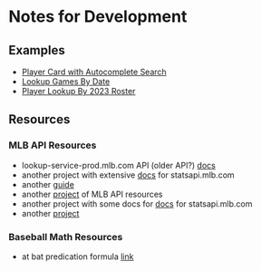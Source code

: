 # Notes for Development

## Examples
* <a href="player-card-with-autocomplete.html">Player Card with Autocomplete Search</a>
* <a href="lookup-games.html">Lookup Games By Date</a>
* <a href="player-lookup-by-roster.html">Player Lookup By 2023 Roster</a>

## Resources 

### MLB API Resources
* lookup-service-prod.mlb.com API (older API?) [docs](https://appac.github.io/mlb-data-api-docs/) 
* another project with extensive [docs](https://github.com/toddrob99/MLB-StatsAPI/wiki/Endpoints) for statsapi.mlb.com
* another [guide](https://www.xstats.org/articles/2021/8/27/scraping-the-mlb-api-using-node)
* another [project](https://github.com/mlb-ranking/mlb-dashboard) of MLB API resources
* another project with some docs for [docs](https://github.com/brianhaferkamp/mlbapidata) for statsapi.mlb.com
* another [project](https://billpetti.github.io/baseballr/)

### Baseball Math Resources
* at bat predication formula [link](https://community.fangraphs.com/the-outcome-machine-predicting-at-bats-before-they-happen/)